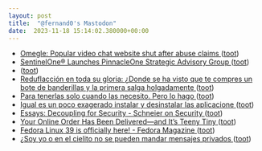 ```yaml
---
layout: post
title:  "@fernand0's Mastodon"
date:  2023-11-18 15:14:02.380000+00:00
---
```

*  [Omegle: Popular video chat website shut after abuse claims ](https://www.bbc.com/news/business-6736463) ([toot](https://mastodon.social/@fernand0/111432200511749372))
*  [SentinelOne® Launches PinnacleOne Strategic Advisory Group ](https://www.sentinelone.com/press/sentinelone-launches-pinnacleone-strategic-advisory-group) ([toot](https://mastodon.social/@fernand0/111431917960744211))
*  [ ](https://pebble.social/@marino) ([toot](https://mastodon.social/@fernand0/111431910807686583))
*  [Reduflacción en toda su gloria: ¿Donde se ha visto que te compres un bote de banderillas y la primera salga holgadamente ](https://mastodon.social/@fernand0/111431904252472363) ([toot](https://mastodon.social/@fernand0/111431904252472363))
*  [Para tenerlas solo cuando las necesito. Pero lo hago ](https://mastodon.social/@fernand0/111431833766394931) ([toot](https://mastodon.social/@fernand0/111431833766394931))
*  [Igual es un poco exagerado instalar y desinstalar las aplicacione ](https://mastodon.social/@fernand0/111431830442279134) ([toot](https://mastodon.social/@fernand0/111431830442279134))
*  [Essays: Decoupling for Security - Schneier on Security ](https://www.schneier.com/essays/archives/2023/11/decoupling-for-security.htm) ([toot](https://mastodon.social/@fernand0/111431734250069852))
*  [Your Online Order Has Been Delivered—and It’s Teeny Tiny ](https://www.wsj.com/business/retail/online-order-miniature-tiny-d9911da) ([toot](https://mastodon.social/@fernand0/111431562765217856))
*  [Fedora Linux 39 is officially here! - Fedora Magazine ](https://fedoramagazine.org/announcing-fedora-linux-39) ([toot](https://mastodon.social/@fernand0/111431350898660887))
*  [¿Soy yo o en el cielito no se pueden mandar mensajes privados ](https://mastodon.social/@fernand0/111431299022578831) ([toot](https://mastodon.social/@fernand0/111431299022578831))

